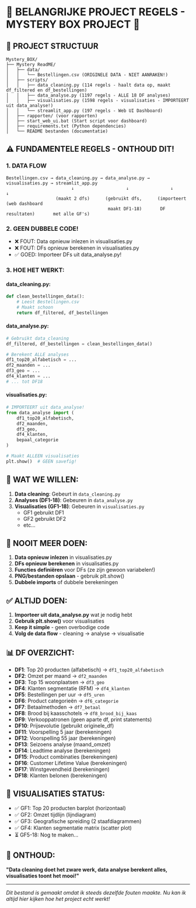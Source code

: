# 🚨 BELANGRIJKE PROJECT REGELS - MYSTERY BOX PROJECT 🚨

## 📁 PROJECT STRUCTUUR

```
Mystery_BOX/
├── Mystery ReadME/
│   ├── data/
│   │   └── Bestellingen.csv (ORIGINELE DATA - NIET AANRAKEN!)
│   ├── scripts/
│   │   ├── data_cleaning.py (114 regels - haalt data op, maakt df_filtered en df_bestellingen)
│   │   ├── data_analyse.py (1197 regels - ALLE 18 DF analyses)
│   │   ├── visualisaties.py (1598 regels - visualisaties - IMPORTEERT uit data_analyse!)
│   │   └── streamlit_app.py (197 regels - Web UI Dashboard)
│   ├── rapporten/ (voor rapporten)
│   ├── start_web_ui.bat (Start script voor dashboard)
│   ├── requirements.txt (Python dependencies)
│   └── README bestanden (documentatie)
```

## ⚠️ FUNDAMENTELE REGELS - ONTHOUD DIT!

### 1. DATA FLOW
```
Bestellingen.csv → data_cleaning.py → data_analyse.py → visualisaties.py → streamlit_app.py
                         ↓                    ↓                ↓                    ↓
                   (maakt 2 dfs)      (gebruikt dfs,      (importeert         (web dashboard
                                       maakt DF1-18)       DF resultaten)       met alle GF's)
```

### 2. GEEN DUBBELE CODE!
- ❌ FOUT: Data opnieuw inlezen in visualisaties.py
- ❌ FOUT: DFs opnieuw berekenen in visualisaties.py
- ✅ GOED: Importeer DFs uit data_analyse.py!

### 3. HOE HET WERKT:

#### data_cleaning.py:
```python
def clean_bestellingen_data():
    # Leest Bestellingen.csv
    # Maakt schoon
    return df_filtered, df_bestellingen
```

#### data_analyse.py:
```python
# Gebruikt data_cleaning
df_filtered, df_bestellingen = clean_bestellingen_data()

# Berekent ALLE analyses
df1_top20_alfabetisch = ...
df2_maanden = ...
df3_geo = ...
df4_klanten = ...
# ... tot DF18
```

#### visualisaties.py:
```python
# IMPORTEERT uit data_analyse!
from data_analyse import (
    df1_top20_alfabetisch,
    df2_maanden,
    df3_geo,
    df4_klanten,
    bepaal_categorie
)

# Maakt ALLEEN visualisaties
plt.show()  # GEEN savefig!
```

## 🎯 WAT WE WILLEN:

1. **Data cleaning**: Gebeurt in `data_cleaning.py`
2. **Analyses (DF1-18)**: Gebeuren in `data_analyse.py` 
3. **Visualisaties (GF1-18)**: Gebeuren in `visualisaties.py`
   - GF1 gebruikt DF1
   - GF2 gebruikt DF2
   - etc...

## 🚫 NOOIT MEER DOEN:

1. **Data opnieuw inlezen** in visualisaties.py
2. **DFs opnieuw berekenen** in visualisaties.py
3. **Functies definiëren** voor DFs (ze zijn gewoon variabelen!)
4. **PNG/bestanden opslaan** - gebruik plt.show()
5. **Dubbele imports** of dubbele berekeningen

## ✅ ALTIJD DOEN:

1. **Importeer uit data_analyse.py** wat je nodig hebt
2. **Gebruik plt.show()** voor visualisaties
3. **Keep it simple** - geen overbodige code
4. **Volg de data flow** - cleaning → analyse → visualisatie

## 📊 DF OVERZICHT:

- **DF1**: Top 20 producten (alfabetisch) → `df1_top20_alfabetisch`
- **DF2**: Omzet per maand → `df2_maanden`
- **DF3**: Top 15 woonplaatsen → `df3_geo`
- **DF4**: Klanten segmentatie (RFM) → `df4_klanten`
- **DF5**: Bestellingen per uur → `df5_uren`
- **DF6**: Product categorieën → `df6_categorie`
- **DF7**: Betaalmethoden → `df7_betaal`
- **DF8**: Brood bij kaasschotels → `df8_brood_bij_kaas`
- **DF9**: Verkooppatronen (geen aparte df, print statements)
- **DF10**: Prijsevolutie (gebruikt originele_df)
- **DF11**: Voorspelling 5 jaar (berekeningen)
- **DF12**: Voorspelling 55 jaar (berekeningen)
- **DF13**: Seizoens analyse (maand_omzet)
- **DF14**: Leadtime analyse (berekeningen)
- **DF15**: Product combinaties (berekeningen)
- **DF16**: Customer Lifetime Value (berekeningen)
- **DF17**: Winstgevendheid (berekeningen)
- **DF18**: Klanten belonen (berekeningen)

## 🎨 VISUALISATIES STATUS:

- ✅ GF1: Top 20 producten barplot (horizontaal)
- ✅ GF2: Omzet tijdlijn (lijndiagram)
- ✅ GF3: Geografische spreiding (2 staafdiagrammen)
- ✅ GF4: Klanten segmentatie matrix (scatter plot)
- ⏳ GF5-18: Nog te maken...

## 📝 ONTHOUD:

**"Data cleaning doet het zware werk, data analyse berekent alles, visualisaties toont het mooi!"**

---

*Dit bestand is gemaakt omdat ik steeds dezelfde fouten maakte. Nu kan ik altijd hier kijken hoe het project echt werkt!* 